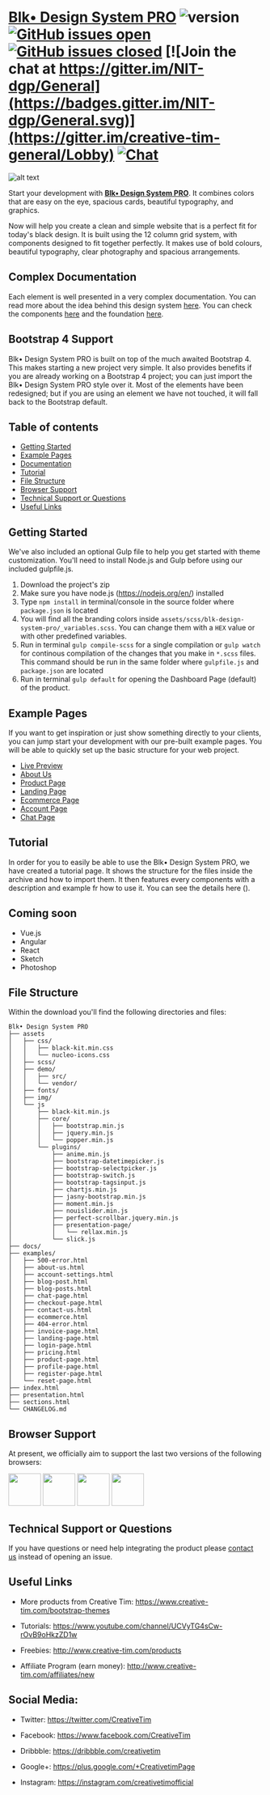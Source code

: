 # [Blk• Design System PRO](http://demos.creative-tim.com/blk-design-system-pro/index.html)  ![version](https://img.shields.io/badge/version-1.0.0-blue.svg)  [![GitHub issues open](https://img.shields.io/github/issues/creativetimofficial/ct-material-kit-pro.svg?maxAge=2592000)](https://github.com/creativetimofficial/ct-blk-design-system-pro/issues?q=is%3Aopen+is%3Aissue) [![GitHub issues closed](https://img.shields.io/github/issues-closed-raw/creativetimofficial/ct-material-kit-pro.svg?maxAge=2592000)](https://github.com/creativetimofficial/ct-blk-design-system-pro/issues?q=is%3Aissue+is%3Aclosed) [![Join the chat at https://gitter.im/NIT-dgp/General](https://badges.gitter.im/NIT-dgp/General.svg)](https://gitter.im/creative-tim-general/Lobby) [![Chat](https://img.shields.io/badge/chat-on%20discord-7289da.svg)](https://discord.gg/E4aHAQy)


![alt text](https://raw.githubusercontent.com/creativetimofficial/public-assets/master/blk-design-system-pro/opt_blkp_thumbnail.jpg "Blk• Design System PRO")

Start your development with **[Blk• Design  System PRO](http://demos.creative-tim.com/blk-design-system-pro/index.html)**. It combines colors that are easy on the eye, spacious cards, beautiful typography, and graphics.

Now will help you create a clean and simple website that is a perfect fit for today's black design. It is built using the 12 column grid system, with components designed to fit together perfectly. It makes use of bold colours, beautiful typography, clear photography and spacious arrangements.

## Complex Documentation

Each element is well presented in a very complex documentation. You can read more about the idea behind this design system [here](http://demos.creative-tim.com/blk-design-system-pro/docs/1.0/getting-started/overview.html). You can check the components [here](http://demos.creative-tim.com/blk-design-system-pro/docs/1.0/components/alerts.html) and the foundation [here](http://demos.creative-tim.com/blk-design-system-pro/docs/1.0/foundation/colors.html).

## Bootstrap 4 Support

Blk• Design System PRO is built on top of the much awaited Bootstrap 4. This makes starting a new project very simple. It also provides benefits if you are already working on a Bootstrap 4 project; you can just import the Blk• Design System PRO style over it. Most of the elements have been redesigned; but if you are using an element we have not touched, it will fall back to the Bootstrap default.

## Table of contents

-   [Getting Started](#getting-started)
-   [Example Pages](#example-pages)
-   [Documentation](#complex-documentation)
-   [Tutorial](#tutorial)
-   [File Structure](#file-structure)
-   [Browser Support](#browser-support)
-   [Technical Support or Questions](#technical-support-or-questions)
-   [Useful Links](#useful-links)

## Getting Started

We've also included an optional Gulp file to help you get started with theme customization. You'll need to install Node.js and Gulp before using our included gulpfile.js.

1.  Download the project's zip
2.  Make sure you have node.js (<https://nodejs.org/en/>) installed
3.  Type `npm install` in terminal/console in the source folder where `package.json` is located
4.  You will find all the branding colors inside `assets/scss/blk-design-system-pro/_variables.scss`. You can change them with a `HEX` value or with other predefined variables.
5.  Run in terminal `gulp compile-scss` for a single compilation or `gulp watch` for continous compilation of the changes that you make in `*.scss` files. This command should be run in the same folder where `gulpfile.js` and `package.json` are located
6.  Run in terminal `gulp default` for opening the Dashboard Page (default) of the product.

## Example Pages

If you want to get inspiration or just show something directly to your clients, you can jump start your development with our pre-built example pages. You will be able to quickly set up the basic structure for your web project.

-   [Live Preview](http://demos.creative-tim.com/blk-design-system-pro/index.html)
-   [About Us](http://demos.creative-tim.com/blk-design-system-pro/examples/about-us.html)
-   [Product Page](http://demos.creative-tim.com/blk-design-system-pro/examples/product-page.html)
-   [Landing Page](http://demos.creative-tim.com/blk-design-system-pro/examples/landing-page.html)
-   [Ecommerce Page](http://demos.creative-tim.com/blk-design-system-pro/examples/ecommerce.html)
-   [Account Page](http://demos.creative-tim.com/blk-design-system-pro/examples/account-settings.html)
-   [Chat Page](http://demos.creative-tim.com/blk-design-system-pro/examples/chat-page.html)


## Tutorial

In order for you to easily be able to use the Blk• Design System PRO, we have created a tutorial page. It shows the structure for the files inside the archive and how to import them. It then features every components with a description and example fr how to use it. You can see the details here ().

## Coming soon

-   Vue.js
-   Angular
-   React
-   Sketch
-   Photoshop

## File Structure

Within the download you'll find the following directories and files:

    Blk• Design System PRO
    ├── assets
    │   ├── css/
    │   │   ├── black-kit.min.css
    │   │   └── nucleo-icons.css
    │   ├── scss/
    │   ├── demo/
    │   │   ├── src/
    │   │   └── vendor/
    │   ├── fonts/
    │   ├── img/
    │   └── js
    │       ├── black-kit.min.js
    │       ├── core/
    │       │   ├── bootstrap.min.js
    │       │   ├── jquery.min.js
    │       │   └── popper.min.js
    │       └── plugins/
    │           ├── anime.min.js
    │           ├── bootstrap-datetimepicker.js
    │           ├── bootstrap-selectpicker.js
    │           ├── bootstrap-switch.js
    │           ├── bootstrap-tagsinput.js
    │           ├── chartjs.min.js
    │           ├── jasny-bootstrap.min.js
    │           ├── moment.min.js
    │           ├── nouislider.min.js
    │           ├── perfect-scrollbar.jquery.min.js
    │           ├── presentation-page/
    │           │   └── rellax.min.js
    │           └── slick.js
    ├── docs/
    ├── examples/
    │   ├── 500-error.html
    │   ├── about-us.html
    │   ├── account-settings.html
    │   ├── blog-post.html
    │   ├── blog-posts.html
    │   ├── chat-page.html
    │   ├── checkout-page.html
    │   ├── contact-us.html
    │   ├── ecommerce.html
    │   ├── 404-error.html
    │   ├── invoice-page.html
    │   ├── landing-page.html
    │   ├── login-page.html
    │   ├── pricing.html
    │   ├── product-page.html
    │   ├── profile-page.html
    │   ├── register-page.html
    │   └── reset-page.html
    ├── index.html
    ├── presentation.html
    ├── sections.html
    └── CHANGELOG.md

## Browser Support

At present, we officially aim to support the last two versions of the following browsers:

<img src="https://s3.amazonaws.com/creativetim_bucket/github/browser/chrome.png" width="64" height="64"> <img src="https://s3.amazonaws.com/creativetim_bucket/github/browser/firefox.png" width="64" height="64"> <img src="https://s3.amazonaws.com/creativetim_bucket/github/browser/edge.png" width="64" height="64"> <img src="https://s3.amazonaws.com/creativetim_bucket/github/browser/safari.png" width="64" height="64">

## Technical Support or Questions

If you have questions or need help integrating the product please [contact us](https://www.creative-tim.com/contact-us) instead of opening an issue.

## Useful Links

-   More products from Creative Tim: <https://www.creative-tim.com/bootstrap-themes>

-   Tutorials: <https://www.youtube.com/channel/UCVyTG4sCw-rOvB9oHkzZD1w>

-   Freebies: <http://www.creative-tim.com/products>

-   Affiliate Program (earn money): <http://www.creative-tim.com/affiliates/new>

## Social Media:

-   Twitter: <https://twitter.com/CreativeTim>

-   Facebook: <https://www.facebook.com/CreativeTim>

-   Dribbble: <https://dribbble.com/creativetim>

-   Google+: <https://plus.google.com/+CreativetimPage>

-   Instagram: <https://instagram.com/creativetimofficial>

[changelog]: ./CHANGELOG.md

[license]: ./LICENSE

[version-badge]: https://img.shields.io/badge/version-1.0.0-blue.svg

[license-badge]: https://img.shields.io/badge/license-MIT-blue.svg
